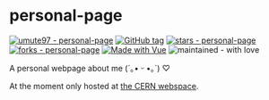# personal-page 
<a href="https://github.com/umute97/personal-page" title="Go to GitHub repo"><img src="https://img.shields.io/static/v1?label=umute97&message=personal-page&color=green&logo=github" alt="umute97 - personal-page"></a>
<a href="https://github.com/umute97/personal-page/releases/"><img src="https://img.shields.io/github/tag/umute97/personal-page?include_prereleases=&sort=semver&color=green" alt="GitHub tag"></a>
<a href="https://github.com/umute97/personal-page"><img src="https://img.shields.io/github/stars/umute97/personal-page?style=social" alt="stars - personal-page"></a>
<a href="https://github.com/umute97/personal-page"><img src="https://img.shields.io/github/forks/umute97/personal-page?style=social" alt="forks - personal-page"></a>
<a href="https://v3.vuejs.org" title="Go to Vue homepage"><img src="https://img.shields.io/badge/Vue-3-blue?logo=vue.js&logoColor=white" alt="Made with Vue"></a>
<img src="https://img.shields.io/badge/made-with_love-red" alt="maintained - with love">

A personal webpage about me (´｡• ᵕ •｡`) ♡

At the moment only hosted at [the CERN webspace](https://umute.web.cern.ch/).
